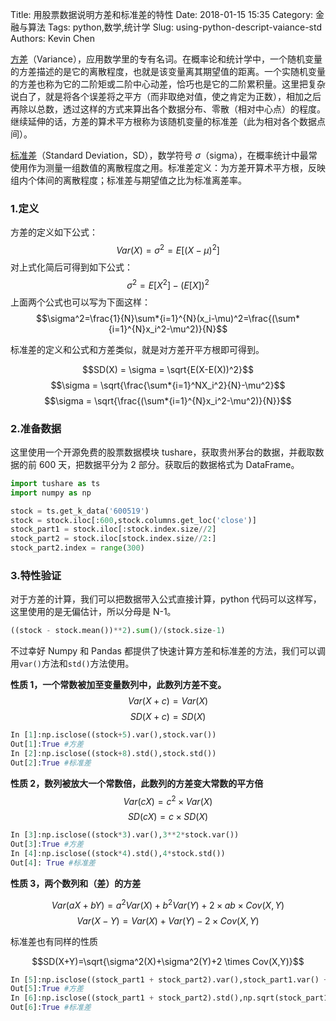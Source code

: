 Title: 用股票数据说明方差和标准差的特性
Date: 2018-01-15 15:35
Category: 金融与算法
Tags: python,数学,统计学
Slug: using-python-descript-vaiance-std
Authors: Kevin Chen

[方差][1]（Variance），应用数学里的专有名词。在概率论和统计学中，一个随机变量的方差描述的是它的离散程度，也就是该变量离其期望值的距离。一个实随机变量的方差也称为它的二阶矩或二阶中心动差，恰巧也是它的二阶累积量。这里把复杂说白了，就是将各个误差将之平方（而非取绝对值，使之肯定为正数），相加之后再除以总数，透过这样的方式来算出各个数据分布、零散（相对中心点）的程度。继续延伸的话，方差的算术平方根称为该随机变量的标准差（此为相对各个数据点间）。

[标准差][2]（Standard Deviation，SD），数学符号 $\sigma$（sigma），在概率统计中最常使用作为测量一组数值的离散程度之用。标准差定义：为方差开算术平方根，反映组内个体间的离散程度；标准差与期望值之比为标准离差率。

### 1.定义

方差的定义如下公式：
$$Var(X)=\sigma^2=E[(X-\mu)^2]$$
对上式化简后可得到如下公式：
$$\sigma^2=E[X^2]-(E[X])^2$$
上面两个公式也可以写为下面这样：
$$\sigma^2=\frac{1}{N}\sum*{i=1}^{N}(x_i-\mu)^2=\frac{(\sum*{i=1}^{N}x_i^2-\mu^2)}{N}$$

标准差的定义和公式和方差类似，就是对方差开平方根即可得到。

$$SD(X) = \sigma = \sqrt{E(X-E(X))^2}$$
$$\sigma = \sqrt{\frac{\sum*{i=1}^NX_i^2}{N}-\mu^2}$$
$$\sigma = \sqrt{\frac{(\sum*{i=1}^{N}x_i^2-\mu^2)}{N}}$$

### 2.准备数据

这里使用一个开源免费的股票数据模块 tushare，获取贵州茅台的数据，并截取数据的前 600 天，把数据平分为 2 部分。获取后的数据格式为 DataFrame。

```python
import tushare as ts
import numpy as np

stock = ts.get_k_data('600519')
stock = stock.iloc[:600,stock.columns.get_loc('close')]
stock_part1 = stock.iloc[:stock.index.size//2]
stock_part2 = stock.iloc[stock.index.size//2:]
stock_part2.index = range(300)
```

### 3.特性验证

对于方差的计算，我们可以把数据带入公式直接计算，python 代码可以这样写，这里使用的是无偏估计，所以分母是 N-1。

```python
((stock - stock.mean())**2).sum()/(stock.size-1)
```

不过幸好 Numpy 和 Pandas 都提供了快速计算方差和标准差的方法，我们可以调用<code>var()</code>方法和<code>std()</code>方法使用。

**性质 1，一个常数被加至变量数列中，此数列方差不变。**
$$Var(X+c) = Var(X)$$
$$SD(X+c) = SD(X)$$

```python
In [1]:np.isclose((stock+5).var(),stock.var())
Out[1]:True #方差
In [2]:np.isclose((stock+8).std(),stock.std())
Out[2]:True #标准差
```

**性质 2，数列被放大一个常数倍，此数列的方差变大常数的平方倍**
$$Var(cX) = c^2 \times Var(X)$$
$$SD(cX) = c \times SD(X)$$

```python
In [3]:np.isclose((stock*3).var(),3**2*stock.var())
Out[3]:True #方差
In [4]:np.isclose((stock*4).std(),4*stock.std())
Out[4]: True #标准差
```

**性质 3，两个数列和（差）的方差**

$$Var(aX+bY)=a^2Var(X)+b^2Var(Y)+2 \times ab \times Cov(X,Y)$$
$$Var(X-Y)=Var(X)+Var(Y)-2 \times Cov(X,Y)$$

标准差也有同样的性质

$$SD(X+Y)=\sqrt{\sigma^2(X)+\sigma^2(Y)+2 \times Cov(X,Y)}$$

```python
In [5]:np.isclose((stock_part1 + stock_part2).var(),stock_part1.var() + stock_part2.var() + 2*stock_part1.cov(stock_part2))
Out[5]:True #方差
In [6]:np.isclose((stock_part1 + stock_part2).std(),np.sqrt(stock_part1.var() + stock_part2.var() + 2*stock_part1.cov(stock_part2)))
Out[6]:True #标准差
```

[1]: https://zh.wikipedia.org/zh-cn/%E6%96%B9%E5%B7%AE
[2]: https://zh.wikipedia.org/zh-cn/%E6%A8%99%E6%BA%96%E5%B7%AE
